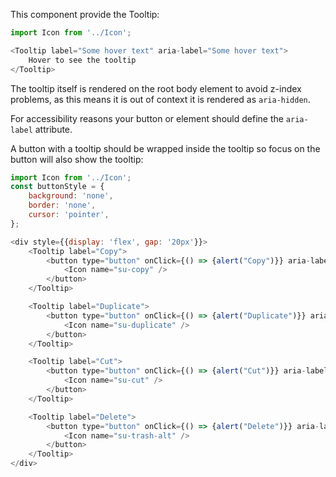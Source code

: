 This component provide the Tooltip:

```javascript
import Icon from '../Icon';

<Tooltip label="Some hover text" aria-label="Some hover text">
    Hover to see the tooltip
</Tooltip>
```

The tooltip itself is rendered on the root body element to avoid z-index problems, as this means
it is out of context it is rendered as `aria-hidden`.

For accessibility reasons your button or element should define the `aria-label` attribute.

A button with a tooltip should be wrapped inside the tooltip so focus on the button will also
show the tooltip:

```javascript
import Icon from '../Icon';
const buttonStyle = {
    background: 'none',
    border: 'none',
    cursor: 'pointer',
};

<div style={{display: 'flex', gap: '20px'}}>
    <Tooltip label="Copy">
        <button type="button" onClick={() => {alert("Copy")}} aria-label="Copy" style={buttonStyle}>
            <Icon name="su-copy" />
        </button>
    </Tooltip>

    <Tooltip label="Duplicate">
        <button type="button" onClick={() => {alert("Duplicate")}} aria-label="Duplicate" style={buttonStyle}>
            <Icon name="su-duplicate" />
        </button>
    </Tooltip>

    <Tooltip label="Cut">
        <button type="button" onClick={() => {alert("Cut")}} aria-label="Cut" style={buttonStyle}>
            <Icon name="su-cut" />
        </button>
    </Tooltip>

    <Tooltip label="Delete">
        <button type="button" onClick={() => {alert("Delete")}} aria-label="Delete" style={buttonStyle}>
            <Icon name="su-trash-alt" />
        </button>
    </Tooltip>
</div>
```
